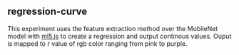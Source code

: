 ## regression-curve
This experiment uses the feature extraction method over the MobileNet model with [ml5.js](https://ml5js.org/) to create a regression and output continous values. Ouput is mapped to r value of rgb color ranging from pink to purple. 



